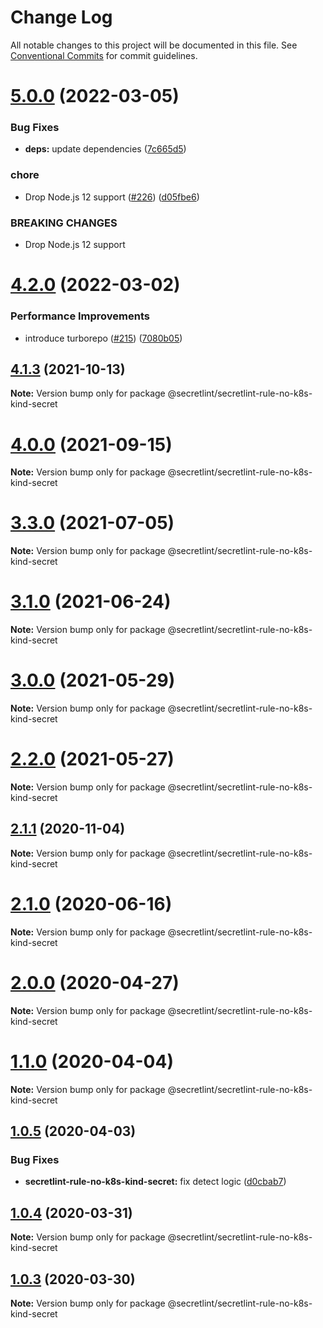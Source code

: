 # Change Log

All notable changes to this project will be documented in this file.
See [Conventional Commits](https://conventionalcommits.org) for commit guidelines.

# [5.0.0](https://github.com/secretlint/secretlint/compare/v4.2.1...v5.0.0) (2022-03-05)


### Bug Fixes

* **deps:** update dependencies ([7c665d5](https://github.com/secretlint/secretlint/commit/7c665d59e9e6ac6646f69800c609b1b07be693e4))


### chore

* Drop Node.js 12 support ([#226](https://github.com/secretlint/secretlint/issues/226)) ([d05fbe6](https://github.com/secretlint/secretlint/commit/d05fbe672bc0554a4fac98dd886b080fa6ea4e6d))


### BREAKING CHANGES

* Drop Node.js 12 support





# [4.2.0](https://github.com/secretlint/secretlint/compare/v4.1.4...v4.2.0) (2022-03-02)


### Performance Improvements

* introduce turborepo ([#215](https://github.com/secretlint/secretlint/issues/215)) ([7080b05](https://github.com/secretlint/secretlint/commit/7080b052f1e02feb9146bfb054aa17b7e0ed27a1))





## [4.1.3](https://github.com/secretlint/secretlint/compare/v4.1.1...v4.1.3) (2021-10-13)

**Note:** Version bump only for package @secretlint/secretlint-rule-no-k8s-kind-secret





# [4.0.0](https://github.com/secretlint/secretlint/compare/v3.3.0...v4.0.0) (2021-09-15)

**Note:** Version bump only for package @secretlint/secretlint-rule-no-k8s-kind-secret





# [3.3.0](https://github.com/secretlint/secretlint/compare/v3.2.0...v3.3.0) (2021-07-05)

**Note:** Version bump only for package @secretlint/secretlint-rule-no-k8s-kind-secret





# [3.1.0](https://github.com/secretlint/secretlint/compare/v3.0.0...v3.1.0) (2021-06-24)

**Note:** Version bump only for package @secretlint/secretlint-rule-no-k8s-kind-secret





# [3.0.0](https://github.com/secretlint/secretlint/compare/v2.2.0...v3.0.0) (2021-05-29)

**Note:** Version bump only for package @secretlint/secretlint-rule-no-k8s-kind-secret





# [2.2.0](https://github.com/secretlint/secretlint/compare/v2.1.1...v2.2.0) (2021-05-27)

**Note:** Version bump only for package @secretlint/secretlint-rule-no-k8s-kind-secret





## [2.1.1](https://github.com/secretlint/secretlint/compare/v2.1.0...v2.1.1) (2020-11-04)

**Note:** Version bump only for package @secretlint/secretlint-rule-no-k8s-kind-secret





# [2.1.0](https://github.com/secretlint/secretlint/compare/v2.0.0...v2.1.0) (2020-06-16)

**Note:** Version bump only for package @secretlint/secretlint-rule-no-k8s-kind-secret





# [2.0.0](https://github.com/secretlint/secretlint/compare/v1.1.0...v2.0.0) (2020-04-27)

**Note:** Version bump only for package @secretlint/secretlint-rule-no-k8s-kind-secret





# [1.1.0](https://github.com/secretlint/secretlint/compare/v1.0.5...v1.1.0) (2020-04-04)

**Note:** Version bump only for package @secretlint/secretlint-rule-no-k8s-kind-secret





## [1.0.5](https://github.com/secretlint/secretlint/compare/v1.0.4...v1.0.5) (2020-04-03)


### Bug Fixes

* **secretlint-rule-no-k8s-kind-secret:** fix detect logic ([d0cbab7](https://github.com/secretlint/secretlint/commit/d0cbab72ef1465db54727b7103d2ffde92e952e8))





## [1.0.4](https://github.com/secretlint/secretlint/compare/v1.0.3...v1.0.4) (2020-03-31)

**Note:** Version bump only for package @secretlint/secretlint-rule-no-k8s-kind-secret





## [1.0.3](https://github.com/secretlint/secretlint/compare/v1.0.2...v1.0.3) (2020-03-30)

**Note:** Version bump only for package @secretlint/secretlint-rule-no-k8s-kind-secret
